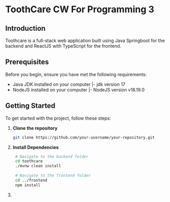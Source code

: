 # ToothCare CW For Programming 3

## Introduction

Toothcare is a full-stack web application built using Java Springboot for the backend and ReactJS with TypeScript for the frontend.

## Prerequisites

Before you begin, ensure you have met the following requirements:

- Java JDK installed on your computer
  |- jdk version 17
- NodeJS installed on your computer
  |- NodeJS version v18.19.0 

## Getting Started

To get started with the project, follow these steps:

1. **Clone the repository**
   ```bash
   git clone https://github.com/your-username/your-repository.git
2. **Install Dependencies**
   ```bash
    # Navigate to the backend folder
    cd toothcare
    ./mvnw clean install
    
    # Navigate to the frontend folder
    cd ../frontend
    npm install
3. 
